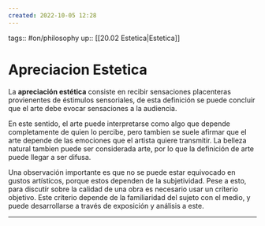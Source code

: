 ```yaml
---
created: 2022-10-05 12:28
---
```

tags:: #on/philosophy 
up:: [[20.02 Estetica|Estetica]]
# Apreciacion Estetica
La **apreciación estética** consiste en recibir sensaciones placenteras provienentes de éstimulos sensoriales, de esta definición se puede concluir que el arte debe evocar sensaciones a la audiencia. 

En este sentido, el arte puede interpretarse como algo que depende completamente de quien lo percibe, pero tambien se suele afirmar que el arte depende de las emociones que el artista quiere transmitir. La belleza natural tambien puede ser considerada arte, por lo que la definición de arte puede llegar a ser difusa.

Una observación importante es que no se puede estar equivocado en gustos artísticos, porque estos dependen de la subjetividad. Pese a esto, para discutír sobre la calidad de una obra es necesario usar un críterio objetivo. Este críterio depende de la familiaridad del sujeto con el medio, y puede desarrollarse a través de exposición y análisis a este.
___
